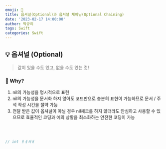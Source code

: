 ```yaml
---
emoji: 🎱
title: 옵셔널(Optional)과 옵셔널 체이닝(Optional Chaining)
date: '2023-02-17 14:00:00'
author: 박규리
tags: Swift 
categories: Swift
---
```


## 💡 옵셔널 (Optional)

> 값이 있을 수도 있고, 없을 수도 있는 것!

### 🧠 Why?

1. nil의 가능성을 명시적으로 표현
2. nil의 가능성을 문서화 하지 않아도 코드만으로 충분히 표현이 가능하므로 문서 / 주석 작성 시간을 절약 가능
3. 전달 받은 값이 옵셔널이 아닐 경우 nil체크를 하지 않더라도 안심하고 사용할 수 있으므로 효율적인 코딩과 예외 상황을 최소화하는 안전한 코딩이 가능

</br>
</br>


```swift
// int ㅐㅔ샤ㅐ
```

</br>
</br> 

```toc
```
